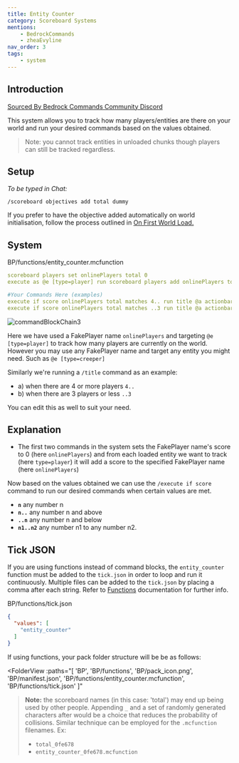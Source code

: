 ```yaml
---
title: Entity Counter
category: Scoreboard Systems
mentions:
    - BedrockCommands
    - zheaEvyline
nav_order: 3
tags:
    - system
---
```


## Introduction

[Sourced By Bedrock Commands Community Discord](https://discord.gg/SYstTYx5G5)

This system allows you to track how many players/entities are there on your world and run your desired commands based on the values obtained.

> Note: you cannot track entities in unloaded chunks though players can still be tracked regardless.

## Setup

*To be typed in Chat:*

`/scoreboard objectives add total dummy`

If you prefer to have the objective added automatically on world initialisation, follow the process outlined in [On First World Load.](/commands/on-first-world-load)

## System

<CodeHeader>BP/functions/entity_counter.mcfunction</CodeHeader>

```yaml
scoreboard players set onlinePlayers total 0
execute as @e [type=player] run scoreboard players add onlinePlayers total 1

#Your Commands Here (examples)
execute if score onlinePlayers total matches 4.. run title @a actionbar Enough players to start game.
execute if score onlinePlayers total matches ..3 run title @a actionbar Not enough players.
```
![commandBlockChain3](/assets/images/commands/commandBlockChain/3.png)


Here we have used a FakePlayer name `onlinePlayers` and targeting `@e [type=player]` to track how many players are currently on the world. However you may use any FakePlayer name and target any entity you might need. Such as `@e [type=creeper]`

Similarly we're running a `/title` command as an example:
- a) when there are 4 or more players `4..`
- b) when there are 3 players or less `..3`

You can edit this as well to suit your need.

## Explanation

- The first two commands in the system sets the FakePlayer name's score to 0 (here `onlinePlayers`) and from each loaded entity we want to track (here `type=player`) it will add a score to the specified FakePlayer name (here `onlinePlayers`)

Now based on the values obtained we can use the `/execute if score` command to run our desired commands when certain values are met.
- **` n `** any number n
- **` n.. `** any number n and above
- **` ..n `** any number n and below
- **` n1..n2 `** any number n1 to any number n2.

## Tick JSON

If you are using functions instead of command blocks, the ` entity_counter ` function must be added to the ` tick.json ` in order to loop and run it continuously. Multiple files can be added to the ` tick.json ` by placing a comma after each string. Refer to [Functions](/commands/mcfunctions#tick-json) documentation for further info.

<CodeHeader>BP/functions/tick.json</CodeHeader>
```json
{
  "values": [
    "entity_counter"
  ]
}
```

If using functions, your pack folder structure will be be as follows:

<FolderView
	:paths="[
    'BP',
    'BP/functions',
    'BP/pack_icon.png',
    'BP/manifest.json',
    'BP/functions/entity_counter.mcfunction',
    'BP/functions/tick.json'
]"
></FolderView>

> **Note:** the scoreboard names (in this case: 'total') may end up being used by other people. Appending ` _ ` and a set of randomly generated characters after would be a choice that reduces the probability of collisions. Similar technique can be employed for the ` .mcfunction ` filenames. Ex:
> - ` total_0fe678 `
> - ` entity_counter_0fe678.mcfunction `

